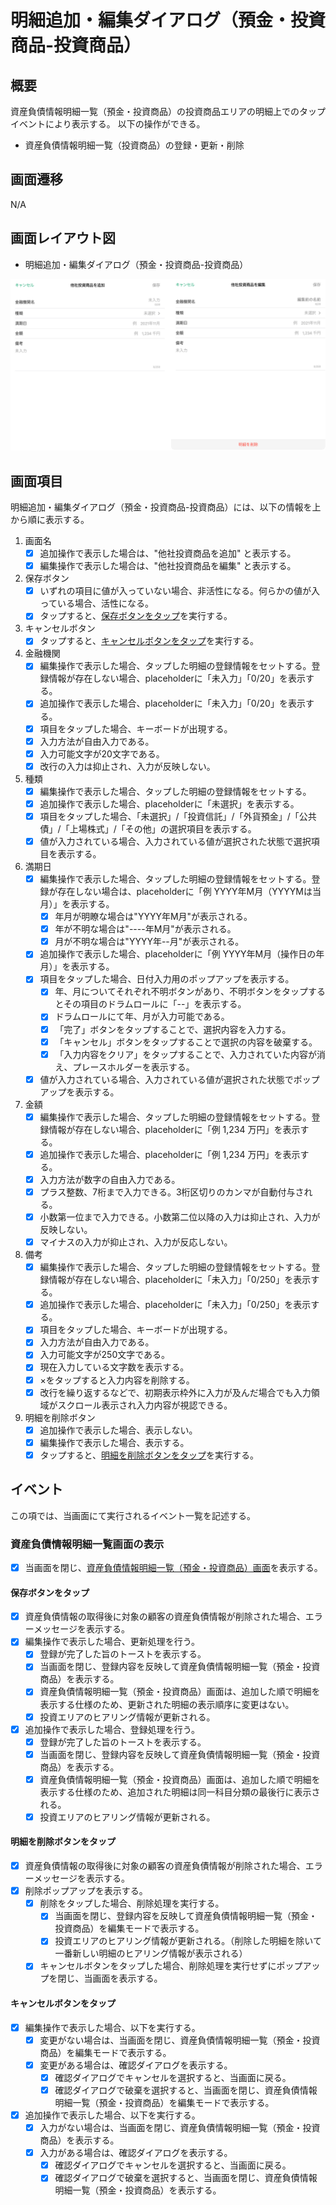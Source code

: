 # 明細追加・編集ダイアログ（預金・投資商品-投資商品）

## 概要

資産負債情報明細一覧（預金・投資商品）の投資商品エリアの明細上でのタップイベントにより表示する。
以下の操作ができる。

- 資産負債情報明細一覧（投資商品）の登録・更新・削除

## 画面遷移

N/A

## 画面レイアウト図

- 明細追加・編集ダイアログ（預金・投資商品-投資商品）

![明細追加・編集ダイアログ（預金・投資商品-投資商品）](./images/明細追加・編集ダイアログ（預金・投資商品-投資商品）.drawio.png)

## 画面項目

明細追加・編集ダイアログ（預金・投資商品-投資商品）には、以下の情報を上から順に表示する。

1. 画面名
    - [x] 追加操作で表示した場合は、"他社投資商品を追加" と表示する。
    - [x] 編集操作で表示した場合は、"他社投資商品を編集" と表示する。
2. 保存ボタン
    - [x] いずれの項目に値が入っていない場合、非活性になる。何らかの値が入っている場合、活性になる。
    - [x] タップすると、[保存ボタンをタップ](#保存ボタンをタップ)を実行する。
3. キャンセルボタン
    - [x] タップすると、[キャンセルボタンをタップ](#キャンセルボタンをタップ)を実行する。
4. 金融機関
    - [x] 編集操作で表示した場合、タップした明細の登録情報をセットする。登録情報が存在しない場合、placeholderに「未入力」「0/20」を表示する。
    - [x] 追加操作で表示した場合、placeholderに「未入力」「0/20」を表示する。
    - [x] 項目をタップした場合、キーボードが出現する。
    - [x] 入力方法が自由入力である。
    - [x] 入力可能文字が20文字である。
    - [x] 改行の入力は抑止され、入力が反映しない。
5. 種類
    - [x] 編集操作で表示した場合、タップした明細の登録情報をセットする。
    - [x] 追加操作で表示した場合、placeholderに「未選択」を表示する。
    - [x] 項目をタップした場合、「未選択」/「投資信託」/「外貨預金」/「公共債」/「上場株式」/「その他」の選択項目を表示する。
    - [x] 値が入力されている場合、入力されている値が選択された状態で選択項目を表示する。
6. 満期日
    - [x] 編集操作で表示した場合、タップした明細の登録情報をセットする。登録が存在しない場合は、placeholderに「例 YYYY年M月（YYYYMは当月）」を表示する。
      - [x] 年月が明瞭な場合は"YYYY年M月"が表示される。
      - [x] 年が不明な場合は"----年M月"が表示される。
      - [x] 月が不明な場合は"YYYY年--月"が表示される。
    - [x] 追加操作で表示した場合、placeholderに「例 YYYY年M月（操作日の年月）」を表示する。
    - [x] 項目をタップした場合、日付入力用のポップアップを表示する。
        - [x] 年、月についてそれぞれ不明ボタンがあり、不明ボタンをタップするとその項目のドラムロールに「--」を表示する。
        - [x] ドラムロールにて年、月が入力可能である。
        - [x] 「完了」ボタンをタップすることで、選択内容を入力する。
        - [x] 「キャンセル」ボタンをタップすることで選択の内容を破棄する。
        - [x] 「入力内容をクリア」をタップすることで、入力されていた内容が消え、プレースホルダーを表示する。
    - [x] 値が入力されている場合、入力されている値が選択された状態でポップアップを表示する。
7. 金額
    - [x] 編集操作で表示した場合、タップした明細の登録情報をセットする。登録情報が存在しない場合、placeholderに「例 1,234 万円」を表示する。
    - [x] 追加操作で表示した場合、placeholderに「例 1,234 万円」を表示する。
    - [x] 入力方法が数字の自由入力である。
    - [x] プラス整数、7桁まで入力できる。3桁区切りのカンマが自動付与される。
    - [x] 小数第一位まで入力できる。小数第二位以降の入力は抑止され、入力が反映しない。
    - [x] マイナスの入力が抑止され、入力が反応しない。
8. 備考
    - [x] 編集操作で表示した場合、タップした明細の登録情報をセットする。登録情報が存在しない場合、placeholderに「未入力」「0/250」を表示する。
    - [x] 追加操作で表示した場合、placeholderに「未入力」「0/250」を表示する。
    - [x] 項目をタップした場合、キーボードが出現する。
    - [x] 入力方法が自由入力である。
    - [x] 入力可能文字が250文字である。
    - [x] 現在入力している文字数を表示する。
    - [x] ×をタップすると入力内容を削除する。
    - [x] 改行を繰り返するなどで、初期表示枠外に入力が及んだ場合でも入力領域がスクロール表示され入力内容が視認できる。
9. 明細を削除ボタン
    - [x] 追加操作で表示した場合、表示しない。
    - [x] 編集操作で表示した場合、表示する。
    - [x] タップすると、[明細を削除ボタンをタップ](#明細を削除ボタンをタップ)を実行する。

## イベント

この項では、当画面にて実行されるイベント一覧を記述する。

### 資産負債情報明細一覧画面の表示

- [x] 当画面を閉じ、[資産負債情報明細一覧（預金・投資商品）画面](資産負債情報明細一覧（預金・投資商品）.md)を表示する。

#### 保存ボタンをタップ

- [x] 資産負債情報の取得後に対象の顧客の資産負債情報が削除された場合、エラーメッセージを表示する。
- [x] 編集操作で表示した場合、更新処理を行う。
  - [x] 登録が完了した旨のトーストを表示する。
  - [x] 当画面を閉じ、登録内容を反映して資産負債情報明細一覧（預金・投資商品）を表示する。
  - [x] 資産負債情報明細一覧（預金・投資商品）画面は、追加した順で明細を表示する仕様のため、更新された明細の表示順序に変更はない。
  - [x] 投資エリアのヒアリング情報が更新される。
- [x] 追加操作で表示した場合、登録処理を行う。
  - [x] 登録が完了した旨のトーストを表示する。
  - [x] 当画面を閉じ、登録内容を反映して資産負債情報明細一覧（預金・投資商品）を表示する。
  - [x] 資産負債情報明細一覧（預金・投資商品）画面は、追加した順で明細を表示する仕様のため、追加された明細は同一科目分類の最後行に表示される。
  - [x] 投資エリアのヒアリング情報が更新される。

#### 明細を削除ボタンをタップ

- [x] 資産負債情報の取得後に対象の顧客の資産負債情報が削除された場合、エラーメッセージを表示する。
- [x] 削除ポップアップを表示する。
  - [x] 削除をタップした場合、削除処理を実行する。
    - [x] 当画面を閉じ、登録内容を反映して資産負債情報明細一覧（預金・投資商品）を編集モードで表示する。
    - [x] 投資エリアのヒアリング情報が更新される。（削除した明細を除いて一番新しい明細のヒアリング情報が表示される）
  - [x] キャンセルボタンをタップした場合、削除処理を実行せずにポップアップを閉じ、当画面を表示する。

#### キャンセルボタンをタップ

- [x] 編集操作で表示した場合、以下を実行する。
  - [x] 変更がない場合は、当画面を閉じ、資産負債情報明細一覧（預金・投資商品）を編集モードで表示する。
  - [x] 変更がある場合は、確認ダイアログを表示する。
    - [x] 確認ダイアログでキャンセルを選択すると、当画面に戻る。
    - [x] 確認ダイアログで破棄を選択すると、当画面を閉じ、資産負債情報明細一覧（預金・投資商品）を編集モードで表示する。
- [x] 追加操作で表示した場合、以下を実行する。
  - [x] 入力がない場合は、当画面を閉じ、資産負債情報明細一覧（預金・投資商品）を表示する。
  - [x] 入力がある場合は、確認ダイアログを表示する。
    - [x] 確認ダイアログでキャンセルを選択すると、当画面に戻る。
    - [x] 確認ダイアログで破棄を選択すると、当画面を閉じ、資産負債情報明細一覧（預金・投資商品）を表示する。
